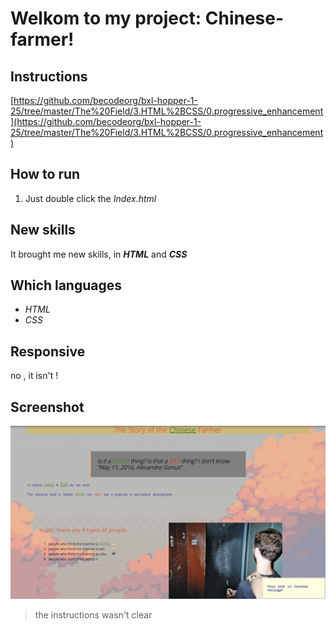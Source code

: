 # **Welkom to my project: Chinese-farmer!**

## **Instructions**
[https://github.com/becodeorg/bxl-hopper-1-25/tree/master/The%20Field/3.HTML%2BCSS/0.progressive_enhancement](https://github.com/becodeorg/bxl-hopper-1-25/tree/master/The%20Field/3.HTML%2BCSS/0.progressive_enhancement)

## **How to run**
1. Just double click the *Index.html*

## **New skills**

It brought me new skills, in __*HTML*__ and __*CSS*__

## **Which languages**
+ *HTML*
+ *CSS*

## **Responsive**
no , it isn't !


## **Screenshot**

![Chinese-farmer](sccreen.PNG)

> the instructions wasn't clear
